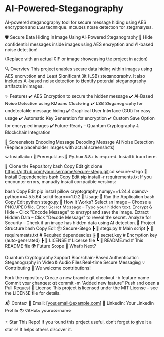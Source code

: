 # AI-Powered-Steganography
AI-powered steganography tool for secure message hiding using AES encryption and LSB technique. Includes noise detection for steganalysis.

🛡️ Secure Data Hiding in Image Using AI-Powered Steganography
🔐 Hide confidential messages inside images using AES encryption and AI-based noise detection!


(Replace with an actual GIF or image showcasing the project in action)





🔍 Overview
This project enables secure data hiding within images using AES encryption and Least Significant Bit (LSB) steganography. It also includes AI-based noise detection to identify potential steganography artifacts in images.

✨ Features
✔️ AES Encryption to secure the hidden message
✔️ AI-Based Noise Detection using KMeans Clustering
✔️ LSB Steganography for undetectable message hiding
✔️ Graphical User Interface (GUI) for easy usage
✔️ Automatic Key Generation for encryption
✔️ Custom Save Option for encrypted images
✔️ Future-Ready – Quantum Cryptography & Blockchain Integration

📸 Screenshots
Encoding Message	Decoding Message	AI Noise Detection
(Replace placeholder images with actual screenshots)

⚙️ Installation
🔹 Prerequisites
📌 Python 3.8+ is required. Install it from here.

🔹 Clone the Repository
bash
Copy
Edit
git clone https://github.com/yourusername/secure-stego.git
cd secure-stego
🔹 Install Dependencies
bash
Copy
Edit
pip install -r requirements.txt
If you encounter errors, manually install compatible versions:

bash
Copy
Edit
pip install pillow cryptography numpy==1.24.4 opencv-python==4.5.5.64 scikit-learn==1.0.2
🚀 Usage
🔹 Run the Application
bash
Copy
Edit
python stego.py
🔹 How It Works?
Select an Image – Choose a PNG/JPEG file.
Enter Secret Message – Type your hidden text.
Encrypt & Hide – Click "Encode Message" to encrypt and save the image.
Extract Hidden Data – Click "Decode Message" to reveal the secret.
Analyze for Security – Check if an image has hidden data using AI detection.
📂 Project Structure
bash
Copy
Edit
📦 Secure-Stego
 ┣ 📜 stego.py              # Main script
 ┣ 📜 requirements.txt       # Required dependencies
 ┣ 📜 secret.key             # Encryption key (auto-generated)
 ┣ 📜 LICENSE                # License file
 ┗ 📜 README.md              # This README file
🌍 Future Scope
🚀 What’s Next?

 Quantum Cryptography Support
 Blockchain-Based Authentication
 Steganography in Video & Audio Files
 Real-time Secure Messaging
💡 Contributing
💙 We welcome contributions!

Fork the repository
Create a new branch: git checkout -b feature-name
Commit your changes: git commit -m "Added new feature"
Push and open a Pull Request
📜 License
This project is licensed under the MIT License – see the LICENSE file for details.

📬 Contact
📧 Email: [your.email@example.com]
💼 LinkedIn: Your LinkedIn Profile
🌎 GitHub: yourusername

⭐ Star This Repo!
If you found this project useful, don’t forget to give it a star ⭐! It helps others discover it.
